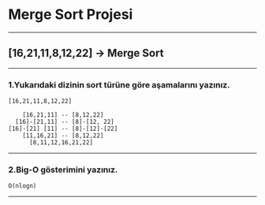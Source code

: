 # Merge Sort Projesi
---
## **[16,21,11,8,12,22]** -> Merge Sort
---
### 1.Yukarıdaki dizinin sort türüne göre aşamalarını yazınız.
```
[16,21,11,8,12,22]

    [16,21,11] -- [8,12,22]
  [16]-[21,11] -- [8]-[12, 22]
[16]-[21] [11] -- [8]-[12]-[22]
    [11,16,21] -- [8,12,22]            
      [8,11,12,16,21,22]
```
---
### 2.Big-O gösterimini yazınız.
```
O(nlogn)
```
---

